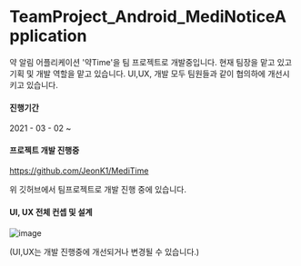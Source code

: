 # TeamProject_Android_MediNoticeApplication
약 알림 어플리케이션 '약Time'을 팀 프로젝트로 개발중입니다.
현재 팀장을 맡고 있고 기획 및 개발 역할을 맡고 있습니다. UI,UX, 개발 모두 팀원들과 같이 협의하에 개선시키고 있습니다.

#### 진행기간

2021 - 03 - 02 ~ 

#### 프로젝트 개발 진행중
https://github.com/JeonK1/MediTime

위 깃허브에서 팀프로젝트로 개발 진행 중에 있습니다.

#### UI, UX 전체 컨셉 및 설계

![image](https://user-images.githubusercontent.com/44837403/116816248-1a55a380-ab9c-11eb-8a55-7a4f839d4d83.png)



(UI,UX는 개발 진행중에 개선되거나 변경될 수 있습니다.)


